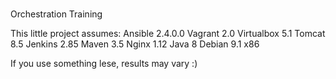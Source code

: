 #
Orchestration Training

This little project assumes:
  Ansible 2.4.0.0
  Vagrant 2.0
  Virtualbox 5.1
  Tomcat 8.5
  Jenkins 2.85
  Maven 3.5
  Nginx 1.12
  Java 8
  Debian 9.1 x86

If you use something lese, results may vary :)
